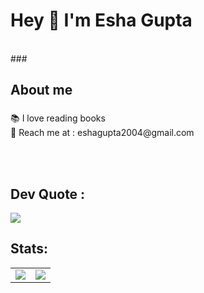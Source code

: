  <h1 align="left">Hey 👋 I'm Esha Gupta</h1>
<br>
###

<p align="left"></p>

###

<h2 align="left">About me</h2>

###

<p align="left">📚 I love reading books<br>🎯 Reach me at : eshagupta2004@gmail.com</p>
<br>
<br>

###


## Dev Quote :
<a align="center">![](https://quotes-github-readme.vercel.app/api?type=horizontal&theme=dark)</a>

## Stats:

<table>
<tr>
<td>
<img src="https://github-readme-stats-sigma-five.vercel.app/api?username=eshagupta2004&include_all_commits=true&count_private=true&show_icons=true&line_height=20&theme=tokyonight"/>
<td><img src="https://github-readme-stats-sigma-five.vercel.app/api/top-langs?username=eshagupta2004&show_icons=true&locale=en&layout=compact&theme=tokyonight" />
</td>
</tr>
</table>
